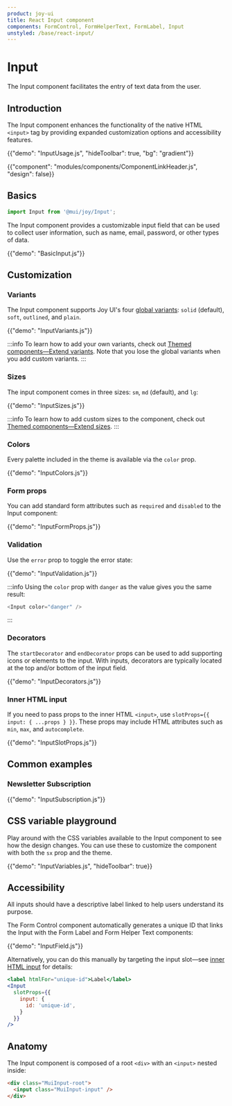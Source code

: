 ```yaml
---
product: joy-ui
title: React Input component
components: FormControl, FormHelperText, FormLabel, Input
unstyled: /base/react-input/
---
```


# Input

<p class="description">The Input component facilitates the entry of text data from the user.</p>

## Introduction

The Input component enhances the functionality of the native HTML `<input>` tag by providing expanded customization options and accessibility features.

{{"demo": "InputUsage.js", "hideToolbar": true, "bg": "gradient"}}

{{"component": "modules/components/ComponentLinkHeader.js", "design": false}}

## Basics

```jsx
import Input from '@mui/joy/Input';
```

The Input component provides a customizable input field that can be used to collect user information, such as name, email, password, or other types of data.

{{"demo": "BasicInput.js"}}

## Customization

### Variants

The Input component supports Joy UI's four [global variants](/joy-ui/main-features/global-variants/): `solid` (default), `soft`, `outlined`, and `plain`.

{{"demo": "InputVariants.js"}}

:::info
To learn how to add your own variants, check out [Themed components—Extend variants](/joy-ui/customization/themed-components/#extend-variants).
Note that you lose the global variants when you add custom variants.
:::

### Sizes

The input component comes in three sizes: `sm`, `md` (default), and `lg`:

{{"demo": "InputSizes.js"}}

:::info
To learn how to add custom sizes to the component, check out [Themed components—Extend sizes](/joy-ui/customization/themed-components/#extend-sizes).
:::

### Colors

Every palette included in the theme is available via the `color` prop.

{{"demo": "InputColors.js"}}

### Form props

You can add standard form attributes such as `required` and `disabled` to the Input component:

{{"demo": "InputFormProps.js"}}

### Validation

Use the `error` prop to toggle the error state:

{{"demo": "InputValidation.js"}}

:::info
Using the `color` prop with `danger` as the value gives you the same result:

```js
<Input color="danger" />
```

:::

### Decorators

The `startDecorator` and `endDecorator` props can be used to add supporting icons or elements to the input.
With inputs, decorators are typically located at the top and/or bottom of the input field.

{{"demo": "InputDecorators.js"}}

### Inner HTML input

If you need to pass props to the inner HTML `<input>`, use `slotProps={{ input: { ...props } }}`.
These props may include HTML attributes such as `min`, `max`, and `autocomplete`.

{{"demo": "InputSlotProps.js"}}

## Common examples

### Newsletter Subscription

{{"demo": "InputSubscription.js"}}

## CSS variable playground

Play around with the CSS variables available to the Input component to see how the design changes.
You can use these to customize the component with both the `sx` prop and the theme.

{{"demo": "InputVariables.js", "hideToolbar": true}}

## Accessibility

All inputs should have a descriptive label linked to help users understand its purpose.

The Form Control component automatically generates a unique ID that links the Input with the Form Label and Form Helper Text components:

{{"demo": "InputField.js"}}

Alternatively, you can do this manually by targeting the input slot—see [inner HTML input](#inner-html-input) for details:

```jsx
<label htmlFor="unique-id">Label</label>
<Input
  slotProps={{
    input: {
      id: 'unique-id',
    }
  }}
/>
```

## Anatomy

The Input component is composed of a root `<div>` with an `<input>` nested inside:

```html
<div class="MuiInput-root">
  <input class="MuiInput-input" />
</div>
```
